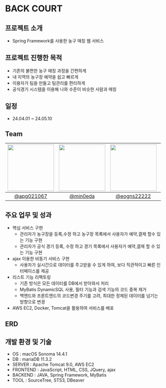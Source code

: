 # BACK COURT
## 프로젝트 소개
- Spring Framework를 사용한 농구 매칭 웹 서비스

## 프로젝트 진행한 목적
- 기존의 불편한 농구 매칭 과정을 간편하게
- 내 지역의 농구장 예약을 쉽고 빠르게
- 이용자가 팀을 만들고 팀관리를 편리하게
- 공식경기 시스템을 이용해 나와 수준이 비슷한 사람과 매칭
  
## 일정
- 24.04.01 ~ 24.05.10
  
## Team  
|<img src="https://avatars.githubusercontent.com/u/157499897?v=4" width="150" height="150"/>|<img src="https://avatars.githubusercontent.com/u/167273720?v=4" width="150" height="150"/>|<img src="https://avatars.githubusercontent.com/u/77182293?v=4" width="150" height="150"/>|<img src="https://avatars.githubusercontent.com/u/167273795?v=4" width="150" height="150"/>|<img src="https://avatars.githubusercontent.com/u/63435073?v=4" width="150" height="150"/>|
|:-:|:-:|:-:|:-:|:-:|
|[@apg021067](https://github.com/apg021067)|[@min0eda](https://github.com/min0eda)|[@eogns22222](https://github.com/eogns22222)|[@tmdals9781](https://github.com/tmdals9781)|[@woo677](https://github.com/woo677)|  

## 주요 업무 및 성과
- 핵심 서비스 구현
  - 관리자가 농구장을 등록,수정 하고 농구장 목록에서 사용자가 예약,결제 할수 있는 기능 구현
  - 관리자가 공식 경기 등록, 수정 하고 경기 목록에서 사용자가 예약,결제 할 수 있는 기능 구현
- ajax 이용한 비동기 서비스 구현
  - 사용자가 실시간으로 데이터를 주고받을 수 있게 하여, 보다 직관적이고 빠른 인터페이스를 제공
- 리스트 기능 리펙토링
  - 기존 방식은 모든 데이터를 DB에서 받아와서 처리
  - MyBatis DynamicSQL 사용, 필터 기능과 검색 기능의 코드 중복 제거
  - 백엔드와 프론트엔드의 코드변경 주기를 고려, 최대한 정제된 데이터를 넘기는 방향으로 변경
- AWS EC2, Docker, Tomcat을 활용하여 서비스를 배포

## ERD


## 개발 환경 및 기술
- OS : macOS Sonoma 14.4.1
- DB : mariaDB 11.3.2
- SERVER : Apache Tomcat 9.0, AWS EC2
- FRONTEND : JavaScript, HTML, CSS, JQuery, ajax
- BACKEND : JAVA, Spring Framework, MyBatis
- TOOL : SourceTree, STS3, DBeaver
